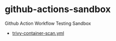 # github-actions-sandbox
Github Action Workflow Testing Sandbox 

* [trivy-container-scan.yml](./.github/workflows/trivy-container-scan.yml)
